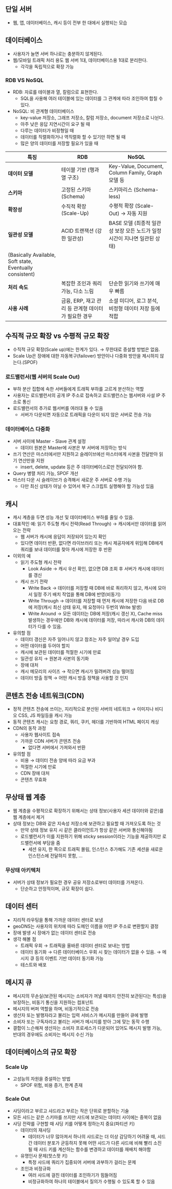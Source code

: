 ## 단일 서버

- 웹, 앱, 데이터베이스, 캐시 등이 전부 한 대에서 실행되는 모습

## 데이터베이스

- 사용자가 늘면 서버 하나로는 충분하지 않게된다.
- 웹/모바일 트래픽 처리 용도 웹 서버 1대, 데이터베이스용 1대로 분리한다.
    - 각각을 독립적으로 확장 가능

### RDB VS NoSQL

- RDB: 자료를 테이블과 열, 칼럼으로 표현한다.
    - SQL을 사용해 여러 테이블에 있는 데이터를 그 관계에 따라 조인하여 합칠 수 있다.
- NoSQL: 비 관계형 데이터베이스
    - key-value 저장소, 그래프 저장소, 칼럼 저장소, document 저장소로 나뉜다.
    - 아주 낮은 응답 지연시간이 요구 될 때
    - 다루는 데이터가 비정형일 때
    - 데이터를 직렬화하거나 역직렬화 할 수 있기만 하면 될 때
    - 많은 양의 데이터를 저장할 필요가 있을 때

| 특징 | RDB | NoSQL |
| --- | --- | --- |
| **데이터 모델** | 테이블 기반 (행과 열 구조) | Key-Value, Document, Column Family, Graph 모델 등 |
| **스키마** | 고정된 스키마 (Schema) | 스키마리스 (Schema-less) |
| **확장성** | 수직적 확장 (Scale-Up) | 수평적 확장 (Scale-Out) → 자동 지원 |
| **일관성 모델** | ACID 트랜잭션 (강한 일관성) | BASE 모델 (최종적 일관성 보장 모든 노드가 일정 시간이 지나면 일관된 상태) 
(Basically Available, Soft state, Eventually consistent) |
| **처리 속도** | 복잡한 조인과 쿼리 가능, 다소 느림 | 단순한 읽기와 쓰기에 매우 빠름 |
| **사용 사례** | 금융, ERP, 재고 관리 등 관계형 데이터가 필요한 경우 | 소셜 미디어, 로그 분석, 비정형 데이터 저장 등에 적합 |

## 수직적 규모 확장 vs 수평적 규모 확장

- 수직적 규모 확장(Scale up)에는 한계가 있다. → 무한대로 증설할 방법은 없음.
- Scale Up은 장애에 대한 자동복구(failover) 방안이나 다중화 방안을 제시하지 않는다.(SPOF)

### 로드밸런서(웹 서버의 Scale Out)

- 부하 분산 집합에 속한 서버들에게 트래픽 부하를 고르게 분산하는 역할
- 사용자는 로드밸런서의 공개 IP 주소로 접속하고 로드밸런스는 웹서버와 사설 IP 주소로 통신
- 로드밸런서의 추가로 웹서버를 여러대 둘 수 있음
    - 서버가 다운되면 자동으로 트래픽을 다운이 되지 않은 서버로 전송 가능

### 데이터베이스 다중화

- 서버 사이에 Master - Slave 관계 설정
    - 데이터 원본은 Master에 사본은 부 서버에 저장하는 방식
- 쓰기 연산은 마스터에서만 지원하고 슬레이브에선 마스터에게 사본을 전달받아 읽기 연산만을 지원
    - insert, delete, update 등은 주 데이터베이스로만 전달되어야 함.
- Query 병렬 처리 가능, SPOF 개선
- 마스터 다운 시 슬레이브가 승격해서 새로운 주 서버로 수행 가능
    - 다만 최신 상태가 아닐 수 있어서 복구 스크립트 실행해야 할 가능성 있음

## 캐시

- 캐시 계층을 두면 성능 개선 및 데이터베이스 부하를 줄일 수 있음.
- 대표적인 예: 읽기 주도형 캐시 전략(Read Through) → 캐시에서만 데이터를 읽어오는 전략
    - 웹 서버가 캐시에 응답이 저장되어 있는지 확인
    - 있다면 데이터 반환, 없다면 라이브러리 또는 캐시 제공자에게 위임해 DB에게 쿼리를 보내 데이터를 찾아 캐시에 저장한 후 반환
- 이외의 예
    - 읽기 주도형 캐시 전략
        - Look Aside → 캐시 우선 확인, 없으면 DB 조회 후 서버가 캐시에 데이터를 갱신
    - 캐시 쓰기 전략
        - Write Back → 데이터를 저장할 때 DB에 바로 쿼리하지 않고, 캐시에 모아서 일정 주기 배치 작업을 통해 DB에 반영(비동기)
        - Write Through → 데이터를 저장할 때 먼저 캐시에 저장한 다음 바로 DB에 저장(캐시 최신 상태 유지, 매 요청마다 두번의 Write 발생)
        - Write Around → 모든 데이터는 DB에 저장(캐시 갱신 X), Cache miss 발생하는 경우에만 DB와 캐시에 데이터를 저장, 따라서 캐시와 DB의 데이터가 다를 수 있음.
- 유의할 점
    - 데이터 갱신은 자주 일어나지 않고 참조는 자주 일어날 경우 도입
    - 어떤 데이터를 두어야 할지
    - 캐시에 보관된 데이터를 적절한 시기에 만료
    - 일관성 유지 → 원본과 사본의 동기화
    - 장애 대처
    - 캐시 메모리의 사이즈 → 작으면 캐시가 밀려버려 성능 떨어짐
    - 데이터 방출 정책 → 어떤 캐시 방출 정책을 사용할 것 인지

## 콘텐츠 전송 네트워크(CDN)

- 정적 콘텐츠 전송에 쓰이는, 지리적으로 분산된 서버의 네트워크 → 이미지나 비디오 CSS, JS 파일등을 캐시 가능
- 동적 콘텐츠 캐시는 요청 경로, 쿼리, 쿠키, 헤더를 기반하여 HTML 페이지 캐싱
- CDN의 동작 과정
    - 사용자 웹사이트 접속
    - 가까운 CDN 서버가 콘텐츠 전송
        - 없다면 서버에서 가져와서 반환
- 유의할 점
    - 비용 → 데이터 전송 양에 따라 요금 부과
    - 적절한 시기에 만료
    - CDN 장애 대처
    - 콘텐츠 무효화

## 무상태 웹 계층

- 웹 계층을 수평적으로 확장하기 위해서는 상태 정보(사용자 세션 데이터와 같은)를 웹 계층에서 제거
- 상태 정보는 DB와 같은 지속성 저장소에 보관하고 필요할 때 가져오도록 하는 것
    - 만약 상태 정보 유지 시 같은 클라이언트가 항상 같은 서버와 통신해야됨
    - 로드밸런서가 이를 지원하기 위해 sticky session이라는 기능을 제공하지만 로드밸런서에 부담을 줌
        - 세션 유지, 한 쪽으로 트래픽 몰림, 인스턴스 추가해도 기존 세션을 새로운 인스턴스에 전달하지 못함, …

### 무상태 아키텍처

- 서버가 상태 정보가 필요한 경우 공유 저장소로부터 데이터를 가져온다.
    - 단순하고 안정적이며, 규모 확장이 쉽다.

## 데이터 센터

- 지리적 라우팅을 통해 가까운 데이터 센터로 보냄
- geoDNS는 사용자의 위치에 따라 도메인 이름을 어떤 IP 주소로 변환할지 결정
- 장애 발생 시 장애가 없는 데이터 센터로 전송
- 생각 해볼 점
    - 트래픽 우회 → 트래픽을 올바른 데이터 센터로 보내는 방법
    - 데이터 동기화 → 다른 데이터베이스 우회 시 찾는 데이터가 없을 수 있음. → 메시지 큐 등의 이벤트 기반 데이터 동기화 가능
    - 테스트와 배포

## 메시지 큐

- 메시지의 무손실(보관된 메시지는 소비자가 꺼낼 때까지 안전히 보관된다는 특성)을 보장하는, 비동기 통신을 지원하는 컴포넌트
- 메시지의 버퍼 역할을 하며, 비동기적으로 전송
- 생산자 또는 발행자라고 불리는 입력 서비스가 메시지를 만들어 큐에 발행
- 소비자 또는 구독자라고 불리는 서버가 메시지를 받아 그에 맞는 동작 수행
- 결합이 느슨해져 생산자는 소비자 프로세스가 다운되어 있어도 메시지 발행 가능, 반대의 경우에도 소비자는 메시지 수신 가능

## 데이터베이스의 규모 확장

### Scale Up

- 고성능의 자원을 증설하는 방법
    - SPOF 위험, 비용 증가, 한계 존재

### Scale Out

- 샤딩이라고 부르고 샤드라고 부르는 작은 단위로 분할하는 기술
- 모든 샤드는 같은 스키마를 쓰지만 샤드에 보관되는 데이터 사이에는 중복이 없음
- 샤딩 전략를 구현할 때 샤딩 키를 어떻게 정하는지 중요(파티션 키)
    - 데이터의 재샤딩
        - 데이터가 너무 많아져서 하나의 샤드로는 더 이상 감당하기 어려울 때, 샤드 간 데이터 분포가 균등하지 못해 어떤 샤드가 다른 샤드에 비해 빨리 소진 될 때 샤드 키를 계산하는 함수를 변경하고 데이터를 재배치 해야함
    - 유명인사 문제(핫스팟 키)
        - 특정 샤드에 쿼리가 집중되어 서버에 과부하가 걸리는 문제
    - 조인과 비정규화
        - 여러 샤드에 걸친 데이터를 조인하기가 힘들어짐
        - 비정규화하여 하나의 테이블에서 질의가 수행될 수 있도록 할 수 있음
